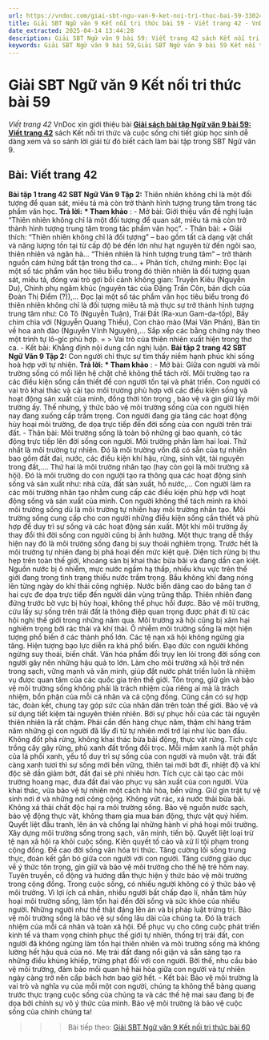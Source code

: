 ```yaml
---
url: https://vndoc.com/giai-sbt-ngu-van-9-ket-noi-tri-thuc-bai-59-330249
title: Giải SBT Ngữ văn 9 Kết nối tri thức bài 59 - Viết trang 42 - VnDoc.com
date_extracted: 2025-04-14 13:44:28
description: Giải SBT Ngữ văn 9 bài 59: Viết trang 42 sách Kết nối tri thức có đáp án chi tiết cho các bạn cùng tham khảo.
keywords: Giải SBT Ngữ văn 9 bài 59,Giải SBT Ngữ văn 9 bài 59 Kết nối tri thức,Giải sách bài tập Ngữ văn KNTT lớp 9,Ngữ văn lớp 9 Kết nối tri thức,giải bài tập ngữ văn lớp 9,bài Viết trang 42,giải SBT ngữ văn 9 KNTT trang 42
---
```


# Giải SBT Ngữ văn 9 Kết nối tri thức bài 59
 _Viết trang 42_
VnDoc xin giới thiệu bài [**Giải sách bài tập Ngữ văn 9 bài 59: Viết trang 42**](<https://vndoc.com/giai-sbt-ngu-van-9-ket-noi-tri-thuc-bai-59-330249>) sách Kết nối tri thức và cuộc sống chi tiết giúp học sinh dễ dàng xem và so sánh lời giải từ đó biết cách làm bài tập trong SBT Ngữ văn 9.
## Bài: Viết trang 42
**Bài tập 1 trang 42 SBT Ngữ Văn 9 Tập 2:** Thiên nhiên không chỉ là một đối tượng để quan sát, miêu tả mà còn trở thành hình tượng trung tâm trong tác phẩm văn học.
**Trả lời:**
**\* Tham khảo** :
\- Mở bài: Giới thiệu vấn đề nghị luận “Thiên nhiên không chỉ là một đối tượng để quan sát, miêu tả mà còn trở thành hình tượng trung tâm trong tác phẩm văn học”.
\- Thân bài:
\+ Giải thích:
“Thiên nhiên không chỉ là đối tượng” – bao gồm tất cả dạng vật chất và năng lượng tồn tại từ cấp độ bé đến lớn như hạt nguyên tử đến ngôi sao, thiên nhiên và ngân hà…
“Thiên nhiên là hình tượng trung tâm” – trở thành nguồn cảm hứng bất tận trong thơ ca…
\+ Phân tích, chứng minh:
Đọc lại một số tác phẩm văn học tiêu biểu trong đó thiên nhiên là đối tượng quan sát, miêu tả, đóng vai trò gợi bối cảnh không gian: Truyện Kiêu \(Nguyễn Du\), Chinh phụ ngâm khúc \(nguyên tác của Đặng Trần Côn, bản dịch của Đoàn Thị Điểm \(?\)\),...
Đọc lại một số tác phẩm văn học tiêu biểu trong đó thiên nhiên không chỉ là đối tượng miêu tả mà thực sự trở thành hình tượng trung tâm như: Cô Tô \(Nguyễn Tuân\), Trái Đất \(Ra-xun Gam-da-tốp\), Bầy chim chìa với \(Nguyễn Quang Thiều\), Con chào mào \(Mai Văn Phấn\), Bản tin về hoa anh đào \(Nguyễn Vĩnh Nguyên\),... Sắp xếp các bằng chứng này theo một trình tự lô-gíc phù hợp.
= > Vai trò của thiên nhiên xuất hiện trong thơ ca.
\- Kết bài: Khẳng định nội dung cần nghị luận.
**Bài tập 2 trang 42 SBT Ngữ Văn 9 Tập 2:** Con người chỉ thực sự tìm thấy niềm hạnh phúc khi sống hoà hợp với tự nhiên.
**Trả lời:**
**\* Tham khảo** :
\- Mở bài: Giữa con người và môi trường sống có mối liên hệ chặt chẽ không thể tách rời. Môi trường tạo ra các điều kiện sống cần thiết để con người tồn tại và phát triển. Con người có vai trò khai thác và cải tạo môi trường phù hợp với các điều kiện sống và hoạt động sản xuất của mình, đồng thời tôn  trọng  , bảo vệ và gìn giữ lấy môi trường ấy. Thế nhưng, ý thức bảo vệ môi trường sống của con người hiện nay đang xuống cấp trầm trọng. Con người đang gia tăng các hoạt động hủy hoại môi trường, đe dọa trực tiếp đến đời sống của con người trên trái đất.
\- Thân bài:
Môi trường sống là toàn bộ những gì bao quanh, có tác động trực tiếp lên đời sống con người. Môi trường phân làm hai loai. Thứ nhất là môi trường tự nhiên. Đó là môi trường vốn đã có sẵn của tự nhiên bao gồm đất đai, nước, các điều kiện khí hậu, rừng, sinh vật, tài nguyên trong đất,…. Thứ hai là môi trường nhân tạo \(hay còn gọi là môi trường xã hội\). Đó là môi trường do con người tạo ra thông qua các hoạt động sinh sống và sản xuất như: nhà cửa, đất sản xuất, hồ nước,… Con người làm ra các môi trường nhân tạo nhằm cung cấp các điều kiện phù hợp với hoạt động sống và sản xuất của mình.
Con người không thể tách mình ra khỏi môi trường sống dù là môi trường tự nhiên hay môi trường nhân tạo. Môi trường sống cung cấp cho con người những điều kiện sống cần thiết và phù hợp để duy trì sự sống và các hoạt động sản xuất. Một khi môi trường ấy thay đổi thì đời sống con người cũng bị ảnh hưởng.
Một thực trạng dễ thấy hiện nay đó là môi trường sống đang bị suy thoái nghiêm trọng. Trước hết là môi trường tự nhiên đang bị phá hoại đến mức kiệt quệ. Diện tích rừng bị thu hẹp trên toàn thế giới, khoáng sản bị khai thác bừa bãi và đang dần cạn kiệt. Nguồn nước bị ô nhiễm, mực nước ngầm hạ thấp, nhiều khu vực trên thế giới đang trong tình trạng thiếu nước trầm trọng. Bầu không khí đang nóng lên từng ngày do khí thải công nghiệp.
Nước biển dâng cao do băng tan ở hai cực đe dọa trực tiếp đến người dân vùng trũng thấp. Thiên nhiên đang đứng trước bờ vực bị hủy hoại, không thể phục hồi được. Bảo vệ môi trường, cứu lấy sự sống trên trái đất là thông điệp quan trọng được phát đi từ các hội nghị thế giới trong những năm qua.
Môi trường xã hội cũng bị xâm hại nghiêm trọng bởi rác thải và khí thải. Ô nhiễm môi trường sống là một hiện tượng phổ biến ở các thành phố lớn. Các tệ nạn xã hội không ngừng gia tăng. Hiện tượng bạo lực diễn ra khá phổ biến. Đạo đức con người không ngừng suy thoái, biến chất. Văn hóa phẩm đồi trụy len lỏi trong đời sống con người gây nên những hậu quả to lớn. Làm cho môi trường xã hội trở nên trong sạch, vững mạnh và văn minh, giúp đất nước phát triển luôn là nhiệm vụ được quan tâm của các quốc gia trên thế giới.
Tôn trọng, giữ gìn và bảo vệ môi trường sống không phải là trách nhiệm của riêng ai mà là trách nhiệm, bổn phận của mỗi cá nhân và cả cộng đồng. Cũng cần có sự hợp tác, đoàn kết, chung tay góp sức của nhân dân trên toàn thế giới. Bảo vệ và sử dụng tiết kiệm tài nguyên thiên nhiên. Bởi sự phục hồi của các tài nguyên thiên nhiên là rất chậm. Phải cần đến hàng chục năm, thậm chí hàng trăm năm những gì con người đã lấy đi từ tự nhiên mới trở lại như lúc ban đầu.
Không đốt phá rừng, không khai thác bừa bãi động, thực vật rừng. Tích cực trồng cây gây rừng, phủ xanh đất trống đồi trọc. Mỗi mầm xanh là một phần của lá phổi xanh, yếu tố duy trì sự sống của con người và muôn vật. trái đất càng xanh tươi thì sự sống mới bền vững, thiên tai mới bớt đi, nhiệt độ và khí độc sẽ dần giảm bớt, đất đai sẽ phì nhiêu hơn. Tích cực cải tạo các môi trường hoang mạc, đưa đất đai vào phục vụ sản xuất của con người. Vừa khai thác, vừa bảo vệ tự nhiên một cách hài hòa, bền vững.
Giữ gìn trật tự vệ sinh nơi ở và những nơi công cộng. Không vứt rác, xả nước thải bừa bãi. Không xả thải chất độc hại ra môi trường sống. Bảo vệ nguồn nước sạch, bảo vệ động thực vật, không tham gia mua bán động, thực vật quý hiếm. Quyết liệt đấu tranh, lên án và chống lại những hành vi phá hoại môi trường. Xây dựng môi trường sống trong sạch, văn minh, tiến bộ. Quyết liệt loại trừ tệ nạn xã hội ra khỏi cuộc sống.
Kiên quyết tố cáo và xử lí tội phạm trong cộng đồng. Đề cao đời sống văn hóa tri thức. Tăng cường lối sống trung thực, đoàn kết gắn bó giữa con người với con người. Tăng cường giáo dục về ý thức tôn trọng, gìn giữ và bảo vệ môi trường cho thế hệ trẻ hôm nay. Tuyên truyền, cổ động và hướng dẫn thực hiện ý thức bảo vệ môi trường trong cộng đồng.
Trong cuộc sống, có nhiều người không có ý thức bảo vệ môi trường. Vì lợi ích cá nhân, nhiều người bất chấp đạo lí, nhẫn tâm hủy hoại môi trường sống, làm tổn hại đến đời sống và sức khỏe của nhiều người. Những người như thế thật đáng lên án và bị pháp luật trừng trị. Bảo vệ môi trường sống là bảo vệ sự sống lâu dài của chúng ta. Đó là trách nhiệm của mỗi cá nhân và toàn xã hội.
Để phục vụ cho công cuộc phát triển kinh tế và tham vọng chinh phục thế giới tự nhiên, thống trị trái đất, con người đã không ngừng làm tổn hại thiên nhiên và môi trường sống mà không lường hết hậu quả của nó. Mẹ trái đất đang nổi giận và sẵn sàng tạo ra những điều khủng khiếp, trừng phạt đối với con người. Bởi thế, nhu cầu bảo vệ môi trường, đảm bảo mối quan hệ hài hòa giữa con người và tự nhiên ngày càng trở nên cấp bách hơn bao giờ hết.
\- Kết bài: Bảo vệ môi trường là vai trò và nghĩa vụ của mỗi một con người, chúng ta không thể bàng quang trước thực trạng cuộc sống của chúng ta và các thế hệ mai sau đang bị đe dọa bởi chính sự vô ý thức của mình. Bảo vệ môi trường là bảo vệ cuộc sống của chính chúng ta\!
>>> Bài tiếp theo: [Giải SBT Ngữ văn 9 Kết nối tri thức bài 60](<https://vndoc.com/giai-sbt-ngu-van-9-ket-noi-tri-thuc-bai-60-330251>)
